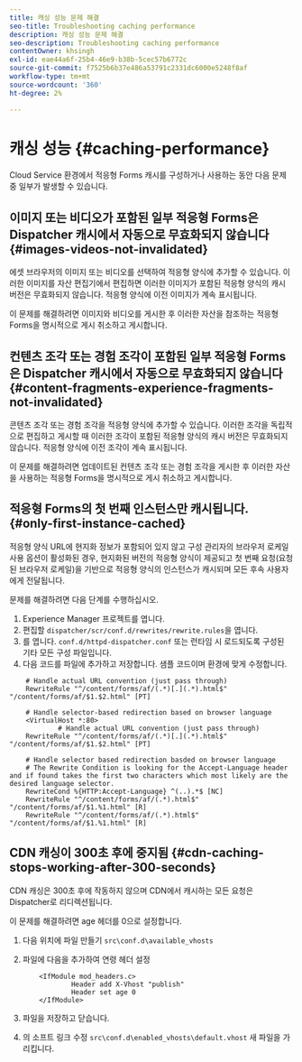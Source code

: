 ```yaml
---
title: 캐싱 성능 문제 해결
seo-title: Troubleshooting caching performance
description: 캐싱 성능 문제 해결
seo-description: Troubleshooting caching performance
contentOwner: khsingh
exl-id: eae44a6f-25b4-46e9-b38b-5cec57b6772c
source-git-commit: f7525b6b37e486a53791c2331dc6000e5248f8af
workflow-type: tm+mt
source-wordcount: '360'
ht-degree: 2%

---
```


# 캐싱 성능 {#caching-performance}

Cloud Service 환경에서 적응형 Forms 캐시를 구성하거나 사용하는 동안 다음 문제 중 일부가 발생할 수 있습니다.

## 이미지 또는 비디오가 포함된 일부 적응형 Forms은 Dispatcher 캐시에서 자동으로 무효화되지 않습니다 {#images-videos-not-invalidated}

에셋 브라우저의 이미지 또는 비디오를 선택하여 적응형 양식에 추가할 수 있습니다. 이러한 이미지를 자산 편집기에서 편집하면 이러한 이미지가 포함된 적응형 양식의 캐시 버전은 무효화되지 않습니다. 적응형 양식에 이전 이미지가 계속 표시됩니다.

이 문제를 해결하려면 이미지와 비디오를 게시한 후 이러한 자산을 참조하는 적응형 Forms을 명시적으로 게시 취소하고 게시합니다.

## 컨텐츠 조각 또는 경험 조각이 포함된 일부 적응형 Forms은 Dispatcher 캐시에서 자동으로 무효화되지 않습니다 {#content-fragments-experience-fragments-not-invalidated}

콘텐츠 조각 또는 경험 조각을 적응형 양식에 추가할 수 있습니다. 이러한 조각을 독립적으로 편집하고 게시할 때 이러한 조각이 포함된 적응형 양식의 캐시 버전은 무효화되지 않습니다. 적응형 양식에 이전 조각이 계속 표시됩니다.

이 문제를 해결하려면 업데이트된 컨텐츠 조각 또는 경험 조각을 게시한 후 이러한 자산을 사용하는 적응형 Forms을 명시적으로 게시 취소하고 게시합니다.

## 적응형 Forms의 첫 번째 인스턴스만 캐시됩니다. {#only-first-instance-cached}

적응형 양식 URL에 현지화 정보가 포함되어 있지 않고 구성 관리자의 브라우저 로케일 사용 옵션이 활성화된 경우, 현지화된 버전의 적응형 양식이 제공되고 첫 번째 요청(요청된 브라우저 로케일)을 기반으로 적응형 양식의 인스턴스가 캐시되며 모든 후속 사용자에게 전달됩니다.

문제를 해결하려면 다음 단계를 수행하십시오.

1. Experience Manager 프로젝트를 엽니다.
1. 편집할 `dispatcher/scr/conf.d/rewrites/rewrite.rules`을 엽니다.
1. 를 엽니다. `conf.d/httpd-dispatcher.conf` 또는 런타임 시 로드되도록 구성된 기타 모든 구성 파일입니다.
1. 다음 코드를 파일에 추가하고 저장합니다. 샘플 코드이며 환경에 맞게 수정합니다.

```shellscript
    # Handle actual URL convention (just pass through)
    RewriteRule "^/content/forms/af/(.*)[.](.*).html$" "/content/forms/af/$1.$2.html" [PT]
    
    # Handle selector-based redirection based on browser language
    <VirtualHost *:80>
            # Handle actual URL convention (just pass through)
    RewriteRule "^/content/forms/af/(.*)[.](.*).html$" "/content/forms/af/$1.$2.html" [PT]

    # Handle selector based redirection basded on browser language
    # The Rewrite Condition is looking for the Accept-Language header and if found takes the first two characters which most likely are the desired language selector.
    RewriteCond %{HTTP:Accept-Language} ^(..).*$ [NC]
    RewriteRule "^/content/forms/af/(.*).html$" "/content/forms/af/$1.%1.html" [R]
    RewriteRule "^/content/forms/af/(.*).html$" "/content/forms/af/$1.%1.html" [R]
```

## CDN 캐싱이 300초 후에 중지됨 {#cdn-caching-stops-working-after-300-seconds}

CDN 캐싱은 300초 후에 작동하지 않으며 CDN에서 캐시하는 모든 요청은 Dispatcher로 리디렉션됩니다.

이 문제를 해결하려면 age 헤더를 0으로 설정합니다.

1. 다음 위치에 파일 만들기 `src\conf.d\available_vhosts`

1. 파일에 다음을 추가하여 연령 헤더 설정

   ```shellscript
       <IfModule mod_headers.c>
               Header add X-Vhost "publish"
               Header set age 0
       </IfModule>
   ```

1. 파일을 저장하고 닫습니다.
1. 의 소프트 링크 수정 `src\conf.d\enabled_vhosts\default.vhost` 새 파일을 가리킵니다.
